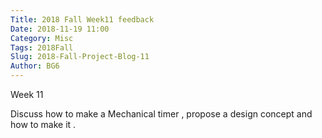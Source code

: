 ```yaml
---
Title: 2018 Fall Week11 feedback
Date: 2018-11-19 11:00
Category: Misc
Tags: 2018Fall
Slug: 2018-Fall-Project-Blog-11
Author: BG6
---
```


Week 11

<!-- PELICAN_END_SUMMARY -->

Discuss how to make a Mechanical timer ,  propose a design concept and how to make it .

